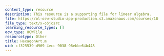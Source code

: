```yaml
---
content_type: resource
description: This resource is a supporting file for linear algebra.
file: https://ol-ocw-studio-app-production.s3.amazonaws.com/courses/18-06sc-linear-algebra-fall-2011/cf325539d9694ecc903896ebbe64b448_HexagonArt.m
file_type: text/x-objcsrc
learning_resource_types: []
ocw_type: OCWFile
resourcetype: Other
title: HexagonArt.m
uid: cf325539-d969-4ecc-9038-96ebbe64b448
---
```

